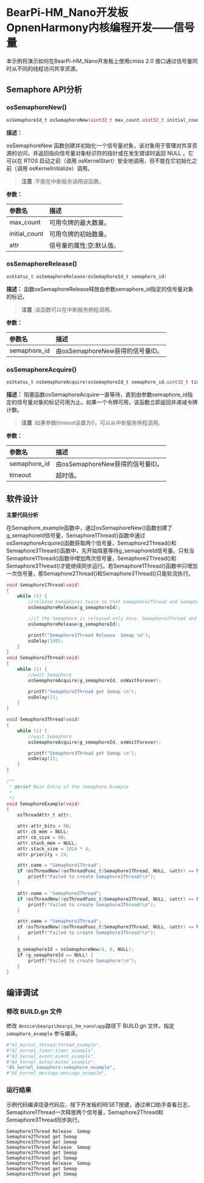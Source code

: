 # BearPi-HM_Nano开发板OpnenHarmony内核编程开发——信号量
本示例将演示如何在BearPi-HM_Nano开发板上使用cmsis 2.0 接口通过信号量同时从不同的线程访问共享资源。


## Semaphore API分析

###  osSemaphoreNew()

```c
osSemaphoreId_t osSemaphoreNew(uint32_t max_count,uint32_t initial_count,const osSemaphoreAttr_t *attr)
```
**描述：**

osSemaphoreNew 函数创建并初始化一个信号量对象，该对象用于管理对共享资源的访问，并返回指向信号量对象标识符的指针或在发生错误时返回 NULL 。它可以在 RTOS 启动之前（调用 osKernelStart）安全地调用，但不能在它初始化之前（调用 osKernelInitialize）调用。
> **注意** :不能在中断服务调用该函数。


**参数：**

|参数名|描述|
|:--|:------| 
| max_count |可用令牌的最大数量。  |
| initial_count |可用令牌的初始数量。  |
| attr |信号量的属性;空:默认值。  |

###  osSemaphoreRelease()

```c
osStatus_t osSemaphoreRelease(osSemaphoreId_t semaphore_id)
```
**描述：**
函数osSemaphoreRelease释放由参数semaphore_id指定的信号量对象的标记。

> **注意** :该函数可以在中断服务例程调用。


**参数：**

|参数名|描述|
|:--|:------| 
| semaphore_id | 由osSemaphoreNew获得的信号量ID。  |


###  osSemaphoreAcquire()

```c
osStatus_t osSemaphoreAcquire(osSemaphoreId_t semaphore_id,uint32_t timeout)	
```
**描述：**
阻塞函数osSemaphoreAcquire一直等待，直到由参数semaphore_id指定的信号量对象的标记可用为止。如果一个令牌可用，该函数立即返回并递减令牌计数。

> **注意** :如果参数timeout设置为0，可以从中断服务例程调用。


**参数：**

|参数名|描述|
|:--|:------| 
| semaphore_id | 由osSemaphoreNew获得的信号量ID。  |
| timeout | 超时值。 |


## 软件设计

**主要代码分析**

在Semaphore_example函数中，通过osSemaphoreNew()函数创建了g_semaphoreId信号量，Semaphore1Thread()函数中通过osSemaphoreAcquire()函数获取两个信号量，Semaphore2Thread()和Semaphore3Thread()函数中，先开始阻塞等待g_semaphoreId信号量。只有当Semaphore1Thread()函数中增加两次信号量，Semaphore2Thread()和Semaphore3Thread()才能继续同步运行。若Semaphore1Thread()函数中只增加一次信号量，那Semaphore2Thread()和Semaphore3Thread()只能轮流执行。
```c
void Semaphore1Thread(void)
{
    while (1) {
        //release Semaphores twice so that Semaphore2Thread and Semaphore3Thread can execute synchronously
        osSemaphoreRelease(g_semaphoreId);

        //if the Semaphore is released only once, Semaphore2Thread and Semaphore3Thread will run alternately.
        osSemaphoreRelease(g_semaphoreId);

        printf("Semaphore1Thread Release  Semap \n");
        osDelay(100);
    }
}
void Semaphore2Thread(void)
{
    while (1) {
        //wait Semaphore
        osSemaphoreAcquire(g_semaphoreId, osWaitForever);

        printf("Semaphore2Thread get Semap \n");
        osDelay(1);
    }
}

void Semaphore3Thread(void)
{
    while (1) {
        //wait Semaphore
        osSemaphoreAcquire(g_semaphoreId, osWaitForever);

        printf("Semaphore3Thread get Semap \n");
        osDelay(1);
    }
}

/**
 * @brief Main Entry of the Semaphore Example
 * 
 */
void SemaphoreExample(void)
{
    osThreadAttr_t attr;

    attr.attr_bits = 0U;
    attr.cb_mem = NULL;
    attr.cb_size = 0U;
    attr.stack_mem = NULL;
    attr.stack_size = 1024 * 4;
    attr.priority = 24;

    attr.name = "Semaphore1Thread";
    if (osThreadNew((osThreadFunc_t)Semaphore1Thread, NULL, &attr) == NULL) {
        printf("Failed to create Semaphore1Thread!\n");
    }

    attr.name = "Semaphore2Thread";
    if (osThreadNew((osThreadFunc_t)Semaphore2Thread, NULL, &attr) == NULL) {
        printf("Failed to create Semaphore2Thread!\n");
    }

    attr.name = "Semaphore3Thread";
    if (osThreadNew((osThreadFunc_t)Semaphore3Thread, NULL, &attr) == NULL) {
        printf("Failed to create Semaphore3Thread!\n");
    }

    g_semaphoreId = osSemaphoreNew(4, 0, NULL);
    if (g_semaphoreId == NULL) {
        printf("Failed to create Semaphore!\n");
    }
}
```

## 编译调试

### 修改 BUILD.gn 文件

修改 `device\bearpi\bearpi_hm_nano\app`路径下 BUILD.gn 文件，指定 `semaphore_example` 参与编译。

```r
#"A1_kernal_thread:thread_example",
#"A2_kernel_timer:timer_example",
#"A3_kernel_event:event_example",
#"A4_kernel_mutex:mutex_example",
"A5_kernel_semaphore:semaphore_example",
#"A6_kernel_message:message_example",
```
    


### 运行结果

示例代码编译烧录代码后，按下开发板的RESET按键，通过串口助手查看日志，Semaphore1Thread一次释放两个信号量，Semaphore2Thread和Semaphore3Thread同步执行。
```
Semaphore1Thread Release  Semap 
Semaphore2Thread get Semap 
Semaphore3Thread get Semap 
Semaphore1Thread Release  Semap 
Semaphore2Thread get Semap 
Semaphore3Thread get Semap 
Semaphore1Thread Release  Semap 
Semaphore2Thread get Semap 
Semaphore3Thread get Semap 
```
